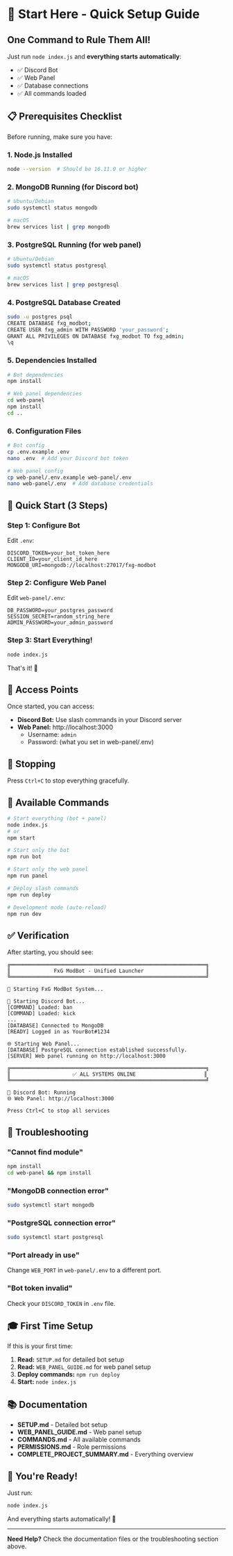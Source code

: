 # 🚀 Start Here - Quick Setup Guide

## One Command to Rule Them All! 

Just run `node index.js` and **everything starts automatically**:
- ✅ Discord Bot
- ✅ Web Panel
- ✅ Database connections
- ✅ All commands loaded

## 📋 Prerequisites Checklist

Before running, make sure you have:

### 1. Node.js Installed
```bash
node --version  # Should be 16.11.0 or higher
```

### 2. MongoDB Running (for Discord bot)
```bash
# Ubuntu/Debian
sudo systemctl status mongodb

# macOS
brew services list | grep mongodb
```

### 3. PostgreSQL Running (for web panel)
```bash
# Ubuntu/Debian
sudo systemctl status postgresql

# macOS
brew services list | grep postgresql
```

### 4. PostgreSQL Database Created
```bash
sudo -u postgres psql
CREATE DATABASE fxg_modbot;
CREATE USER fxg_admin WITH PASSWORD 'your_password';
GRANT ALL PRIVILEGES ON DATABASE fxg_modbot TO fxg_admin;
\q
```

### 5. Dependencies Installed
```bash
# Bot dependencies
npm install

# Web panel dependencies
cd web-panel
npm install
cd ..
```

### 6. Configuration Files
```bash
# Bot config
cp .env.example .env
nano .env  # Add your Discord bot token

# Web panel config
cp web-panel/.env.example web-panel/.env
nano web-panel/.env  # Add database credentials
```

## 🎯 Quick Start (3 Steps)

### Step 1: Configure Bot
Edit `.env`:
```env
DISCORD_TOKEN=your_bot_token_here
CLIENT_ID=your_client_id_here
MONGODB_URI=mongodb://localhost:27017/fxg-modbot
```

### Step 2: Configure Web Panel
Edit `web-panel/.env`:
```env
DB_PASSWORD=your_postgres_password
SESSION_SECRET=random_string_here
ADMIN_PASSWORD=your_admin_password
```

### Step 3: Start Everything!
```bash
node index.js
```

That's it! 🎉

## 📱 Access Points

Once started, you can access:

- **Discord Bot:** Use slash commands in your Discord server
- **Web Panel:** http://localhost:3000
  - Username: `admin`
  - Password: (what you set in web-panel/.env)

## 🛑 Stopping

Press `Ctrl+C` to stop everything gracefully.

## 📝 Available Commands

```bash
# Start everything (bot + panel)
node index.js
# or
npm start

# Start only the bot
npm run bot

# Start only the web panel
npm run panel

# Deploy slash commands
npm run deploy

# Development mode (auto-reload)
npm run dev
```

## ✅ Verification

After starting, you should see:

```
╔═══════════════════════════════════════════════════════════════╗
║              FxG ModBot - Unified Launcher                    ║
╚═══════════════════════════════════════════════════════════════╝

🚀 Starting FxG ModBot System...

📱 Starting Discord Bot...
[COMMAND] Loaded: ban
[COMMAND] Loaded: kick
...
[DATABASE] Connected to MongoDB
[READY] Logged in as YourBot#1234

🌐 Starting Web Panel...
[DATABASE] PostgreSQL connection established successfully.
[SERVER] Web panel running on http://localhost:3000

╔═══════════════════════════════════════════════════════════════╗
║                    ✅ ALL SYSTEMS ONLINE                      ║
╚═══════════════════════════════════════════════════════════════╝

📱 Discord Bot: Running
🌐 Web Panel: http://localhost:3000

Press Ctrl+C to stop all services
```

## 🐛 Troubleshooting

### "Cannot find module"
```bash
npm install
cd web-panel && npm install
```

### "MongoDB connection error"
```bash
sudo systemctl start mongodb
```

### "PostgreSQL connection error"
```bash
sudo systemctl start postgresql
```

### "Port already in use"
Change `WEB_PORT` in `web-panel/.env` to a different port.

### "Bot token invalid"
Check your `DISCORD_TOKEN` in `.env` file.

## 🎓 First Time Setup

If this is your first time:

1. **Read:** `SETUP.md` for detailed bot setup
2. **Read:** `WEB_PANEL_GUIDE.md` for web panel setup
3. **Deploy commands:** `npm run deploy`
4. **Start:** `node index.js`

## 📚 Documentation

- **SETUP.md** - Detailed bot setup
- **WEB_PANEL_GUIDE.md** - Web panel setup
- **COMMANDS.md** - All available commands
- **PERMISSIONS.md** - Role permissions
- **COMPLETE_PROJECT_SUMMARY.md** - Everything overview

## 🎉 You're Ready!

Just run:
```bash
node index.js
```

And everything starts automatically! 🚀

---

**Need Help?** Check the documentation files or the troubleshooting section above.
